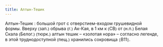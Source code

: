 ```yaml
---
title: Алтын-Тешик
---
```


Алтын-Тешик
: большой грот с отверстием-входом грушевидной формы. Вверху ⦅зап.⦆ обрыва ⦅г.⦆ Ак-Кая, в 1 км к ⦅СВ⦆ от ⦅н.п.⦆ Белая Скала ⦅Белог.⦆ ⦅тюрк.⦆ алтын тешик – «золотая нора» – согласно легенде, в этой труднодоступной ⦅пещ.⦆ хранились сокровища ⦃В11⦄.
